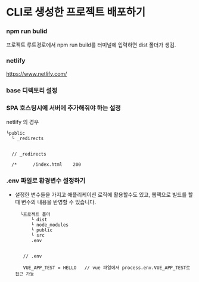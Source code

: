 # CLI로 생성한 프로젝트 배포하기

### npm run bulid

프로젝트 루트경로에서 npm run build를 터미널에 입력하면 dist 폴더가 생김.


### netlify

https://www.netlify.com/


### base 디렉토리 설정


### SPA 호스팅시에 서버에 추가해줘야 하는 설정

netlify 의 경우

    └public
      └ _redirects
      
      
      // _redirects
      
      /*      /index.html    200



### .env 파일로 환경변수 설정하기
- 설정한 변수들을 가지고 애플리케이션 로직에 활용할수도 있고, 웹팩으로 빌드를 할 때 변수의 내용을 반영할 수 있습니다.

        └프로젝트 폴더
            └ dist
            └ node_modules
            └ public
            └ src
            .env
            
            
         // .env
         
         VUE_APP_TEST = HELLO   // vue 파일에서 process.env.VUE_APP_TEST로 접근 가능
